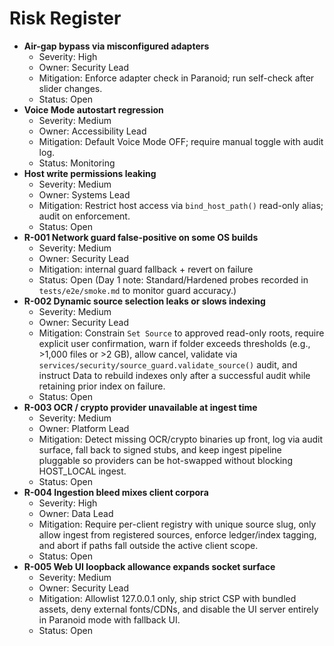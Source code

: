 # Risk Register

- **Air-gap bypass via misconfigured adapters**
  - Severity: High
  - Owner: Security Lead
  - Mitigation: Enforce adapter check in Paranoid; run self-check after slider changes.
  - Status: Open
- **Voice Mode autostart regression**
  - Severity: Medium
  - Owner: Accessibility Lead
  - Mitigation: Default Voice Mode OFF; require manual toggle with audit log.
  - Status: Monitoring
- **Host write permissions leaking**
  - Severity: Medium
  - Owner: Systems Lead
  - Mitigation: Restrict host access via `bind_host_path()` read-only alias; audit on enforcement.
  - Status: Open
- **R-001 Network guard false-positive on some OS builds**
  - Severity: Medium
  - Owner: Security Lead
  - Mitigation: internal guard fallback + revert on failure
  - Status: Open (Day 1 note: Standard/Hardened probes recorded in `tests/e2e/smoke.md` to monitor guard accuracy.)
- **R-002 Dynamic source selection leaks or slows indexing**
  - Severity: Medium
  - Owner: Security Lead
  - Mitigation: Constrain `Set Source` to approved read-only roots, require explicit user confirmation, warn if folder exceeds thresholds (e.g., >1,000 files or >2 GB), allow cancel, validate via `services/security/source_guard.validate_source()` audit, and instruct Data to rebuild indexes only after a successful audit while retaining prior index on failure.
  - Status: Open
- **R-003 OCR / crypto provider unavailable at ingest time**
  - Severity: Medium
  - Owner: Platform Lead
  - Mitigation: Detect missing OCR/crypto binaries up front, log via audit surface, fall back to signed stubs, and keep ingest pipeline pluggable so providers can be hot-swapped without blocking HOST_LOCAL ingest.
  - Status: Open
- **R-004 Ingestion bleed mixes client corpora**
  - Severity: High
  - Owner: Data Lead
  - Mitigation: Require per-client registry with unique source slug, only allow ingest from registered sources, enforce ledger/index tagging, and abort if paths fall outside the active client scope.
  - Status: Open
- **R-005 Web UI loopback allowance expands socket surface**
  - Severity: Medium
  - Owner: Security Lead
  - Mitigation: Allowlist 127.0.0.1 only, ship strict CSP with bundled assets, deny external fonts/CDNs, and disable the UI server entirely in Paranoid mode with fallback UI.
  - Status: Open